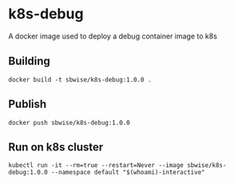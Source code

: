 # k8s-debug
A docker image used to deploy a debug container image to k8s

## Building
`docker build -t sbwise/k8s-debug:1.0.0 .`

## Publish
`docker push sbwise/k8s-debug:1.0.0`

## Run on k8s cluster
`kubectl run -it --rm=true --restart=Never --image sbwise/k8s-debug:1.0.0 --namespace default "$(whoami)-interactive"`
